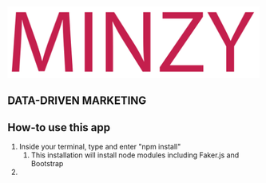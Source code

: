 ![Minzy - your local data-driven marketing](public/Minzy_logo.png "Minzy - your local data-driven marketing")
## DATA-DRIVEN MARKETING

## How-to use this app
1. Inside your terminal, type and enter "npm install"
    1. This installation will install node modules including Faker.js and Bootstrap
1. 

